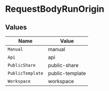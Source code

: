 # RequestBodyRunOrigin


## Values

| Name             | Value            |
| ---------------- | ---------------- |
| `Manual`         | manual           |
| `Api`            | api              |
| `PublicShare`    | public-share     |
| `PublicTemplate` | public-template  |
| `Workspace`      | workspace        |